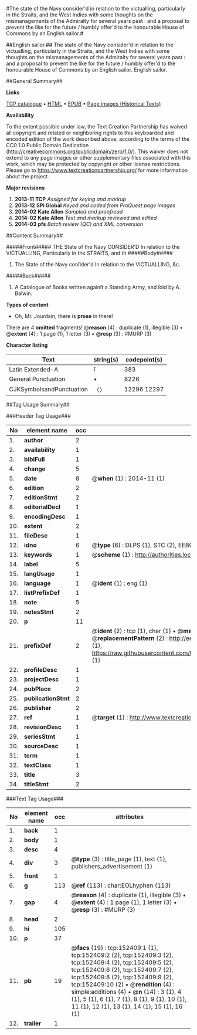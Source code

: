 #The state of the Navy consider'd in relation to the victualling, particularly in the Straits, and the West Indies with some thoughts on the mismanagements of the Admiralty for several years past : and a proposal to prevent the like for the future / humbly offer'd to the honourable House of Commons by an English sailor.#

##English sailor.##
The state of the Navy consider'd in relation to the victualling, particularly in the Straits, and the West Indies with some thoughts on the mismanagements of the Admiralty for several years past : and a proposal to prevent the like for the future / humbly offer'd to the honourable House of Commons by an English sailor.
English sailor.

##General Summary##

**Links**

[TCP catalogue](http://www.ota.ox.ac.uk/tcp/)  • 
[HTML](http://tei.it.ox.ac.uk/tcp/Texts-HTML/free/A93/A93827.html)  • 
[EPUB](http://tei.it.ox.ac.uk/tcp/Texts-EPUB/free/A93/A93827.epub) • 
[Page images (Historical Texts)](https://historicaltexts.jisc.ac.uk/eebo-38875910e)

**Availability**

To the extent possible under law, the Text Creation Partnership has waived all copyright and related or neighboring rights to this keyboarded and encoded edition of the work described above, according to the terms of the CC0 1.0 Public Domain Dedication (http://creativecommons.org/publicdomain/zero/1.0/). This waiver does not extend to any page images or other supplementary files associated with this work, which may be protected by copyright or other license restrictions. Please go to https://www.textcreationpartnership.org/ for more information about the project.

**Major revisions**

1. __2013-11__ __TCP__ *Assigned for keying and markup*
1. __2013-12__ __SPi Global__ *Keyed and coded from ProQuest page images*
1. __2014-02__ __Kate Allen__ *Sampled and proofread*
1. __2014-02__ __Kate Allen__ *Text and markup reviewed and edited*
1. __2014-03__ __pfs__ *Batch review (QC) and XML conversion*

##Content Summary##

#####Front#####
THE State of the Navy CONSIDER'D In relation to the VICTUALLING, Particularly in the STRAITS, and th
#####Body#####

1. The State of the Navy conſider'd In relation to the VICTUALLING, &c.

#####Back#####

1. A Catalogue of Books written againſt a Standing Army, and ſold by A. Balwin.

**Types of content**

  * Oh, Mr. Jourdain, there is **prose** in there!

There are 4 **omitted** fragments! 
 @__reason__ (4) : duplicate (1), illegible (3)  •  @__extent__ (4) : 1 page (1), 1 letter (3)  •  @__resp__ (3) : #MURP (3)

**Character listing**


|Text|string(s)|codepoint(s)|
|---|---|---|
|Latin Extended-A|ſ|383|
|General Punctuation|•|8226|
|CJKSymbolsandPunctuation|〈〉|12296 12297|

##Tag Usage Summary##

###Header Tag Usage###

|No|element name|occ|attributes|
|---|---|---|---|
|1.|__author__|2||
|2.|__availability__|1||
|3.|__biblFull__|1||
|4.|__change__|5||
|5.|__date__|8| @__when__ (1) : 2014-11 (1)|
|6.|__edition__|2||
|7.|__editionStmt__|2||
|8.|__editorialDecl__|1||
|9.|__encodingDesc__|1||
|10.|__extent__|2||
|11.|__fileDesc__|1||
|12.|__idno__|6| @__type__ (6) : DLPS (1), STC (2), EEBO-CITATION (1), OCLC (1), VID (1)|
|13.|__keywords__|1| @__scheme__ (1) : http://authorities.loc.gov/ (1)|
|14.|__label__|5||
|15.|__langUsage__|1||
|16.|__language__|1| @__ident__ (1) : eng (1)|
|17.|__listPrefixDef__|1||
|18.|__note__|5||
|19.|__notesStmt__|2||
|20.|__p__|11||
|21.|__prefixDef__|2| @__ident__ (2) : tcp (1), char (1)  •  @__matchPattern__ (2) : ([0-9\-]+):([0-9IVX]+) (1), (.+) (1)  •  @__replacementPattern__ (2) : http://eebo.chadwyck.com/downloadtiff?vid=$1&page=$2 (1), https://raw.githubusercontent.com/textcreationpartnership/Texts/master/tcpchars.xml#$1 (1)|
|22.|__profileDesc__|1||
|23.|__projectDesc__|1||
|24.|__pubPlace__|2||
|25.|__publicationStmt__|2||
|26.|__publisher__|2||
|27.|__ref__|1| @__target__ (1) : http://www.textcreationpartnership.org/docs/. (1)|
|28.|__revisionDesc__|1||
|29.|__seriesStmt__|1||
|30.|__sourceDesc__|1||
|31.|__term__|1||
|32.|__textClass__|1||
|33.|__title__|3||
|34.|__titleStmt__|2||


###Text Tag Usage###

|No|element name|occ|attributes|
|---|---|---|---|
|1.|__back__|1||
|2.|__body__|1||
|3.|__desc__|4||
|4.|__div__|3| @__type__ (3) : title_page (1), text (1), publishers_advertisement (1)|
|5.|__front__|1||
|6.|__g__|113| @__ref__ (113) : char:EOLhyphen (113)|
|7.|__gap__|4| @__reason__ (4) : duplicate (1), illegible (3)  •  @__extent__ (4) : 1 page (1), 1 letter (3)  •  @__resp__ (3) : #MURP (3)|
|8.|__head__|2||
|9.|__hi__|105||
|10.|__p__|37||
|11.|__pb__|19| @__facs__ (19) : tcp:152409:1 (1), tcp:152409:2 (2), tcp:152409:3 (2), tcp:152409:4 (2), tcp:152409:5 (2), tcp:152409:6 (2), tcp:152409:7 (2), tcp:152409:8 (2), tcp:152409:9 (2), tcp:152409:10 (2)  •  @__rendition__ (4) : simple:additions (4)  •  @__n__ (14) : 3 (1), 4 (1), 5 (1), 6 (1), 7 (1), 8 (1), 9 (1), 10 (1), 11 (1), 12 (1), 13 (1), 14 (1), 15 (1), 16 (1)|
|12.|__trailer__|1||
